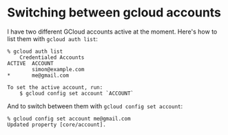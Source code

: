 # Switching between gcloud accounts

I have two different GCloud accounts active at the moment. Here's how to list them with `gcloud auth list`:

```
% gcloud auth list
    Credentialed Accounts
ACTIVE  ACCOUNT
        simon@example.com
*       me@gmail.com

To set the active account, run:
    $ gcloud config set account `ACCOUNT`
```
And to switch between them with `gcloud config set account`:

```
% gcloud config set account me@gmail.com
Updated property [core/account].
```
